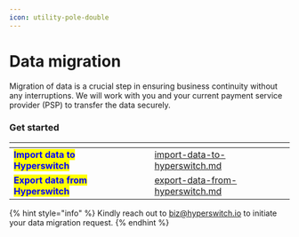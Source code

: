 ```yaml
---
icon: utility-pole-double
---
```


# Data migration

Migration of data is a crucial step in ensuring business continuity without any interruptions. We will work with you and your current payment service provider (PSP) to transfer the data securely.

### Get started

<table data-card-size="large" data-view="cards"><thead><tr><th></th><th data-hidden></th><th data-hidden></th><th data-hidden data-card-target data-type="content-ref"></th></tr></thead><tbody><tr><td><mark style="color:blue;"><strong>Import data to Hyperswitch</strong></mark></td><td></td><td></td><td><a href="import-data-to-hyperswitch.md">import-data-to-hyperswitch.md</a></td></tr><tr><td><mark style="color:blue;"><strong>Export data from Hyperswitch</strong></mark></td><td></td><td></td><td><a href="export-data-from-hyperswitch.md">export-data-from-hyperswitch.md</a></td></tr></tbody></table>

{% hint style="info" %}
Kindly reach out to [biz@hyperswitch.io](mailto:biz@hyperswitch.io) to initiate your data migration request.&#x20;
{% endhint %}

